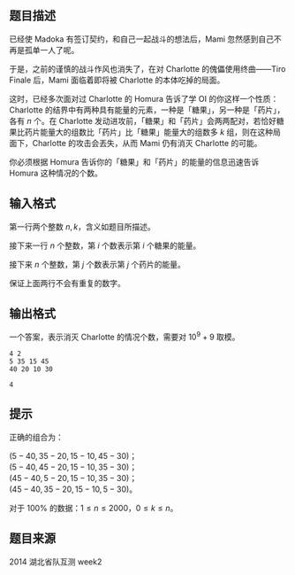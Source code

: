 ## 题目描述

已经使 Madoka 有签订契约，和自己一起战斗的想法后，Mami 忽然感到自己不再是孤单一人了呢。

于是，之前的谨慎的战斗作风也消失了，在对 Charlotte 的傀儡使用终曲——Tiro Finale 后，Mami 面临着即将被 Charlotte 的本体吃掉的局面。

这时，已经多次面对过 Charlotte 的 Homura 告诉了学 OI 的你这样一个性质：Charlotte 的结界中有两种具有能量的元素，一种是「糖果」，另一种是「药片」，各有 $n$ 个。在 Charlotte 发动进攻前，「糖果」和「药片」会两两配对，若恰好糖果比药片能量大的组数比「药片」比「糖果」能量大的组数多 $k$ 组，则在这种局面下，Charlotte 的攻击会丟失，从而 Mami 仍有消灭 Charlotte 的可能。

你必须根据 Homura 告诉你的「糖果」和「药片」的能量的信息迅速告诉 Homura 这种情况的个数。

## 输入格式

第一行两个整数 $n,k$，含义如题目所描述。

接下来一行 $n$ 个整数，第 $i$ 个数表示第 $i$ 个糖果的能量。

接下来 $n$ 个整数，第 $j$ 个数表示第 $j$ 个药片的能量。

保证上面两行不会有重复的数字。

## 输出格式

一个答案，表示消灭 Charlotte 的情况个数，需要对 $10^9+9$ 取模。

```input1
4 2
5 35 15 45
40 20 10 30
```
```output1
4
```

## 提示

正确的组合为：

$(5-40,35-20,15-10,45-30)$；  
$(5-40,45-20,15-10,35-30)$；  
$(45-40,5-20,15-10,35-30)$；  
$(45-40,35-20,15-10,5-30)$。

对于 $100\%$ 的数据：$1\leq n\leq 2000$，$0\leq k\leq n$。

## 题目来源

2014 湖北省队互测 week2

